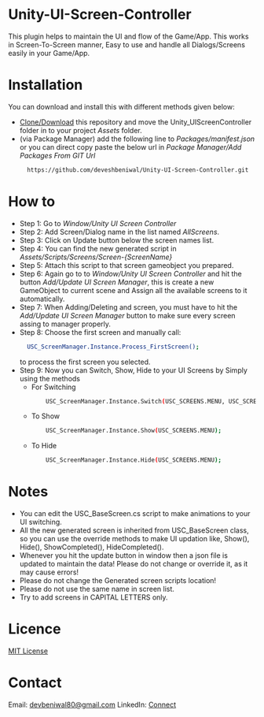# Unity-UI-Screen-Controller
This plugin helps to maintain the UI and flow of the Game/App. This works in Screen-To-Screen manner, Easy to use and handle all Dialogs/Screens easily in your Game/App.

<!-- Installation-->
# Installation
You can download and install this with different methods given below:
* [Clone/Download](https://github.com/deveshbeniwal/Unity-UI-Screen-Controller/archive/refs/heads/main.zip) this repository and move the Unity_UIScreenController folder in to your project _Assets_ folder.
* (via Package Manager) add the following line to _Packages/manifest.json_ or you can direct copy paste the below url in _Package Manager/Add Packages From GIT Url_
  ```sh
    https://github.com/deveshbeniwal/Unity-UI-Screen-Controller.git
  ```

<!-- How to-->
# How to
* Step 1: Go to _Window/Unity UI Screen Controller_
* Step 2: Add Screen/Dialog name in the list named _AllScreens_.
* Step 3: Click on Update button below the screen names list.
* Step 4: You can find the new generated script in _Assets/Scripts/Screens/Screen-{ScreenName}_
* Step 5: Attach this script to that screen gameobject you prepared.
* Step 6: Again go to to _Window/Unity UI Screen Controller_ and hit the button _Add/Update UI Screen Manager_, this is create a new GameObject to current scene and Assign all the available screens to it automatically.
* Step 7: When Adding/Deleting and screen, you must have to hit the _Add/Update UI Screen Manager_ button to make sure every screen assing to manager properly.
* Step 8: Choose the first screen and manually call:
  ```sh
    USC_ScreenManager.Instance.Process_FirstScreen();
  ```
  to process the first screen you selected.
* Step 9: Now you can Switch, Show, Hide to your UI Screens by Simply using the methods
    * For Switching
        ```sh
            USC_ScreenManager.Instance.Switch(USC_SCREENS.MENU, USC_SCREENS.GAME);
        ```
    * To Show
        ```sh
            USC_ScreenManager.Instance.Show(USC_SCREENS.MENU);
        ```
    * To Hide
        ```sh
            USC_ScreenManager.Instance.Hide(USC_SCREENS.MENU);
        ```

<!-- Notes-->
# Notes
* You can edit the USC_BaseScreen.cs script to make animations to your UI switching.
* All the new generated screen is inherited from USC_BaseScreen class, so you can use the override methods to make UI updation like, Show(), Hide(), ShowCompleted(), HideCompleted().
* Whenever you hit the update button in window then a json file is updated to maintain the data! Please do not change or override it, as it may cause errors!
* Please do not change the Generated screen scripts location!
* Please do not use the same name in screen list.
* Try to add screens in CAPITAL LETTERS only.


<!-- Licence-->
# Licence
[MIT License][license-url]


<!-- Contact-->
# Contact
Email: devbeniwal80@gmail.com
LinkedIn: [Connect][linkedin-url]


<!-- MARKDOWN LINKS -->
[license-url]: https://github.com/deveshbeniwal/Unity-UI-Screen-Controller/blob/13f4492c0834a744f038ab97c4d428d63e02756b/LICENSE
[linkedin-url]:https://in.linkedin.com/in/devesh-beniwal-ba4460143
